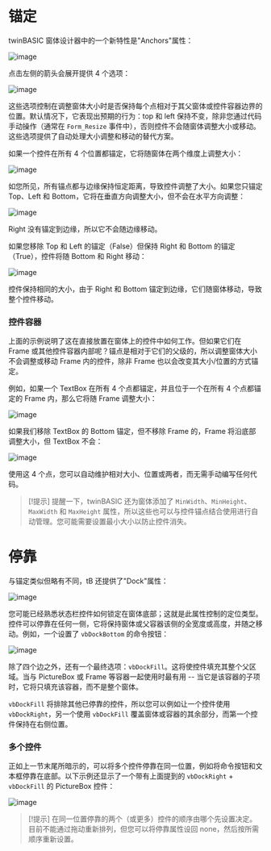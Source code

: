 # 锚定

twinBASIC 窗体设计器中的一个新特性是"Anchors"属性：

![image](/images/official/6c64872cf8de2835e87116179947ca9f.png)

点击左侧的箭头会展开提供 4 个选项：

![image](/images/official/500f527e0b1bf7352d9043644e7f0bdd.png)

这些选项控制在调整窗体大小时是否保持每个点相对于其父窗体或控件容器边界的位置。默认情况下，它表现出预期的行为：top 和 left 保持不变，除非您通过代码手动操作（通常在 `Form_Resize` 事件中），否则控件不会随窗体调整大小或移动。这些选项提供了自动处理大小调整和移动的替代方案。

如果一个控件在所有 4 个位置都锚定，它将随窗体在两个维度上调整大小：

![image](/images/official/c83c6b02cbd567654b3371b7bd35791b.png)

如您所见，所有锚点都与边缘保持恒定距离，导致控件调整了大小。如果您只锚定 Top、Left 和 Bottom，它将在垂直方向调整大小，但不会在水平方向调整：

![image](/images/official/f4082702d270ccc09d1c435a544d26d5.png)

Right 没有锚定到边缘，所以它不会随边缘移动。

如果您移除 Top 和 Left 的锚定（False）但保持 Right 和 Bottom 的锚定（True），控件将随 Bottom 和 Right 移动：

![image](/images/official/d6366fbadfc961e72f0d0c0ac298a115.png)

控件保持相同的大小，由于 Right 和 Bottom 锚定到边缘，它们随窗体移动，导致整个控件移动。

### 控件容器

上面的示例说明了这在直接放置在窗体上的控件中如何工作。但如果它们在 Frame 或其他控件容器内部呢？锚点是相对于它们的父级的，所以调整窗体大小不会调整或移动 Frame 内的控件，除非 Frame 也以会改变其大小/位置的方式锚定。

例如，如果一个 TextBox 在所有 4 个点都锚定，并且位于一个在所有 4 个点都锚定的 Frame 内，那么它将随 Frame 调整大小：

![image](/images/official/bc5401fa2c558f56fc49b8b3fd4cc395.png)

如果我们移除 TextBox 的 Bottom 锚定，但不移除 Frame 的，Frame 将沿底部调整大小，但 TextBox 不会：

![image](/images/official/249ced710898c75f14f3d3c0d4aa21b1.png)


使用这 4 个点，您可以自动维护相对大小、位置或两者，而无需手动编写任何代码。

> [!提示]
> 提醒一下，twinBASIC 还为窗体添加了 `MinWidth`、`MinHeight`、`MaxWidth` 和 `MaxHeight` 属性，所以这些也可以与控件锚点结合使用进行自动管理。您可能需要设置最小大小以防止控件消失。

# 停靠

与锚定类似但略有不同，tB 还提供了"Dock"属性：

![image](/images/official/3d44d70d305a2a2806f6db2fa1a3a331.png)

您可能已经熟悉状态栏控件如何锁定在窗体底部；这就是此属性控制的定位类型。控件可以停靠在任何一侧，它将保持窗体或父容器该侧的全宽度或高度，并随之移动。例如，一个设置了 `vbDockBottom` 的命令按钮：

![image](/images/official/bdd901b9341b34e77d7421cc1477907e.png)

除了四个边之外，还有一个最终选项：`vbDockFill`。这将使控件填充其整个父区域。当与 PictureBox 或 Frame 等容器一起使用时最有用 -- 当它是该容器的子项时，它将只填充该容器，而不是整个窗体。

`vbDockFill` 将排除其他已停靠的控件，所以您可以例如让一个控件使用 `vbDockRight`，另一个使用 `vbDockFill` 覆盖窗体或容器的其余部分，而第一个控件保持在右侧位置。

### 多个控件

正如上一节末尾所暗示的，可以将多个控件停靠在同一位置，例如将命令按钮和文本框停靠在底部。以下示例还显示了一个带有上面提到的 `vbDockRight` + `vbDockFill` 的 PictureBox 控件：

![image](/images/official/02e2d7adf8f711a89a72f7e03c4d5975.png)

> [!提示]
> 在同一位置停靠的两个（或更多）控件的顺序由哪个先设置决定。目前不能通过拖动重新排列，但您可以将停靠属性设回 none，然后按所需顺序重新设置。